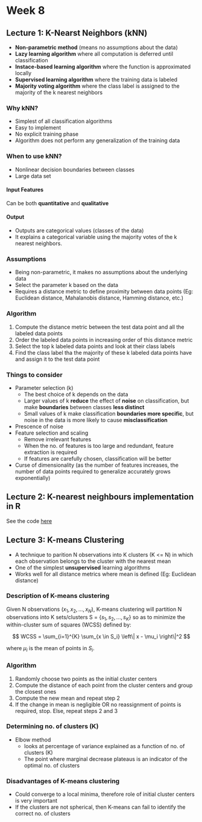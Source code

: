 # Week 8

## Lecture 1: K-Nearst Neighbors (kNN)

- **Non-parametric method** (means no assumptions about the data)
- **Lazy learning algorithm** where all computation is deferred until classification
- **Instace-based learning algorithm** where the function is approximated locally
- **Supervised learning algorithm** where the training data is labeled
- **Majority voting algorithm** where the class label is assigned to the majority of the k nearest neighbors

### Why kNN?

- Simplest of all classification algorithms
- Easy to implement
- No explicit training phase
- Algorithm does not perform any generalization of the training data

### When to use kNN?

- Nonlinear decision boundaries between classes
- Large data set

#### Input Features

Can be both **quantitative** and **qualitative**

#### Output

- Outputs are categorical values (classes of the data)
- It explains a categorical variable using the majority votes of the k nearest neighbors.

### Assumptions

- Being non-parametric, it makes no assumptions about the underlying data
- Select the parameter k based on the data
- Requires a distance metric to define proximity between data points (Eg: Euclidean distance, Mahalanobis distance, Hamming distance, etc.)

### Algorithm

1. Compute the distance metric between the test data point and all the labeled data points
2. Order the labeled data points in increasing order of this distance metric
3. Select the top k labeled data points and look at their class labels
4. Find the class label tha the majority of these k labeled data points have and assign it to the test data point

### Things to consider

- Parameter selection (k)
  - The best choice of k depends on the data
  - Larger values of k **reduce** the effect of **noise** on classification, but make **boundaries** between classes **less distinct**
  - Small values of k make classification **boundaries more specific**, but noise in the data is more likely to cause **misclassification**
- Prescence of noise
- Feature selection and scaling
  - Remove irrelevant features
  - When the no. of features is too large and redundant, feature extraction is required
  - If features are carefully chosen, classification will be better
- Curse of dimensionality (as the number of features increases, the number of data points required to generalize accurately grows exponentially)

## Lecture 2: K-nearest neighbours implementation in R

See the code [here](./2_car_service.r)

## Lecture 3: K-means Clustering

- A technique to parition N observations into K clusters (K <= N) in which each observation belongs to the cluster with the nearest mean
- One of the simplest **unsupervised** learning algorithms
- Works well for all distance metrics where mean is defined (Eg: Euclidean distance)

### Description of K-means clustering

Given N observations ($x_1, x_2, ..., x_N$), K-means clustering will partition N observations into K sets/clusters S = {$s_1, s_2, ..., s_K$} so as to minimize the within-cluster sum of squares (WCSS) defined by:

$$
WCSS = \sum_{i=1}^{K} \sum_{x \in S_i} \left\| x - \mu_i \right\|^2
$$

where $\mu_i$ is the mean of points in $S_i$.

### Algorithm

1. Randomly choose two points as the initial cluster centers
2. Compute the distance of each point from the cluster centers and group the closest ones
3. Compute the new mean and repeat step 2
4. If the change in mean is negligible OR no reassignment of points is required, stop. Else, repeat steps 2 and 3

### Determining no. of clusters (K)

- Elbow method
  - looks at percentage of variance explained as a function of no. of clusters (K)
  - The point where marginal decrease plateaus is an indicator of the optimal no. of clusters

### Disadvantages of K-means clustering

- Could converge to a local minima, therefore role of initial cluster centers is very important
- If the clusters are not spherical, then K-means can fail to identify the correct no. of clusters
